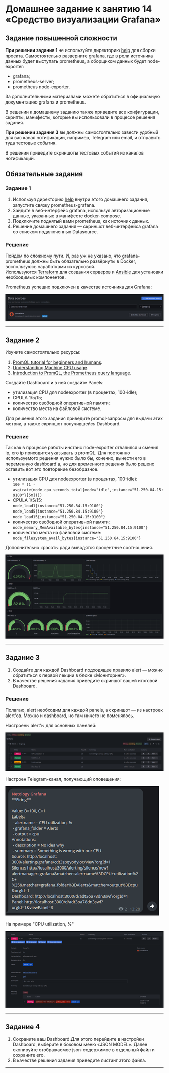 # Домашнее задание к занятию 14 «Средство визуализации Grafana»

## Задание повышенной сложности

**При решении задания 1** не используйте директорию [help](./help) для сборки проекта. Самостоятельно разверните grafana, где в роли источника данных будет выступать prometheus, а сборщиком данных будет node-exporter:

- grafana;
- prometheus-server;
- prometheus node-exporter.

За дополнительными материалами можете обратиться в официальную документацию grafana и prometheus.

В решении к домашнему заданию также приведите все конфигурации, скрипты, манифесты, которые вы 
использовали в процессе решения задания.

**При решении задания 3** вы должны самостоятельно завести удобный для вас канал нотификации, например, Telegram или email, и отправить туда тестовые события.

В решении приведите скриншоты тестовых событий из каналов нотификаций.

## Обязательные задания

### Задание 1

1. Используя директорию [help](./help) внутри этого домашнего задания, запустите связку prometheus-grafana.
1. Зайдите в веб-интерфейс grafana, используя авторизационные данные, указанные в манифесте docker-compose.
1. Подключите поднятый вами prometheus, как источник данных.
1. Решение домашнего задания — скриншот веб-интерфейса grafana со списком подключенных Datasource.

### Решение

Пойдём по сложному пути. И, раз уж не указано, что grafana-prometheus должны быть обязательно развёрнуты в Docker, воспользуюсь наработками из курсовой.<br/>
Используются [Terraform](files/terraform/main.tf) для создания серверов и [Ansible](files/ansible/playbook.yml) для установки необходимых компонентов.

Prometheus успешно подключен в качестве источника для Grafana:

![alt text](images/1.1.png)

---

## Задание 2

Изучите самостоятельно ресурсы:

1. [PromQL tutorial for beginners and humans](https://valyala.medium.com/promql-tutorial-for-beginners-9ab455142085).
1. [Understanding Machine CPU usage](https://www.robustperception.io/understanding-machine-cpu-usage).
1. [Introduction to PromQL, the Prometheus query language](https://grafana.com/blog/2020/02/04/introduction-to-promql-the-prometheus-query-language/).

Создайте Dashboard и в ней создайте Panels:

- утилизация CPU для nodeexporter (в процентах, 100-idle);
- CPULA 1/5/15;
- количество свободной оперативной памяти;
- количество места на файловой системе.

Для решения этого задания приведите promql-запросы для выдачи этих метрик, а также скриншот получившейся Dashboard.

### Решение

Так как в процессе работы инстанс node-exporter отвалился и сменил ip, его ip приходится указывать в promQL. Для постоянно используемого решения нужно было бы, конечно, вынести его в переменную dashboard'а, но для временного решения было решено оставить вот это повторение безобразное.

* утилизация CPU для nodeexporter (в процентах, 100-idle):<br/>
`100 * (1 - avg(rate(node_cpu_seconds_total{mode="idle",instance="51.250.84.15:9100"}[5m])))`
* CPULA 1/5/15:<br/>
`node_load1{instance="51.250.84.15:9100"}`<br/>
`node_load5{instance="51.250.84.15:9100"}`<br/>
`node_load15{instance="51.250.84.15:9100"}`
* количество свободной оперативной памяти:<br/>
`node_memory_MemAvailable_bytes{instance="51.250.84.15:9100"}`
* количество места на файловой системе:<br/>
`node_filesystem_avail_bytes{instance="51.250.84.15:9100"}`

Дополнительно красоты ради выводятся процентные соотношения.

![alt text](images/2.1.png)

---

## Задание 3

1. Создайте для каждой Dashboard подходящее правило alert — можно обратиться к первой лекции в блоке «Мониторинг».
1. В качестве решения задания приведите скриншот вашей итоговой Dashboard.

### Решение

Полагаю, alert необходим для каждой panels, а скриншот — из настроек alert'ов. Можно и dashboard, но там ничего не поменялось.

Настроены alert'ы для основных панелей:

![alt text](images/3.1.png)

Настроен Telegram-канал, получающий оповещения:

![alt text](images/3.2.png)

На примере "CPU utilization, %"

![alt text](images/3.3.png)

---

## Задание 4

1. Сохраните ваш Dashboard.Для этого перейдите в настройки Dashboard, выберите в боковом меню «JSON MODEL». Далее скопируйте отображаемое json-содержимое в отдельный файл и сохраните его.
1. В качестве решения задания приведите листинг этого файла.

---